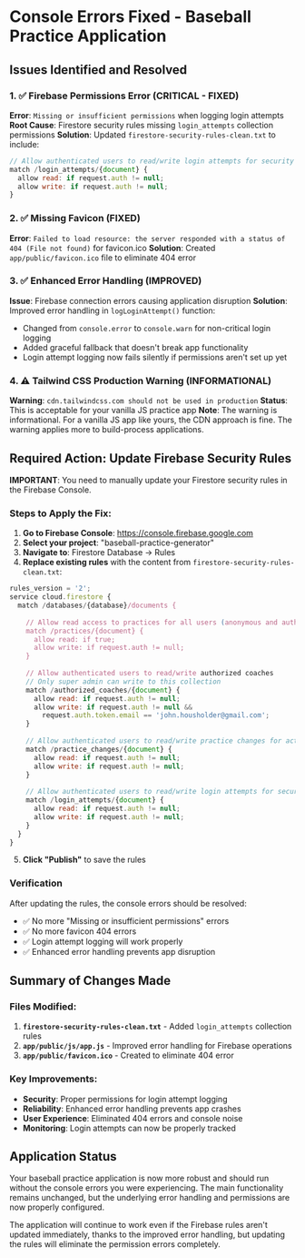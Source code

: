 # Console Errors Fixed - Baseball Practice Application

## Issues Identified and Resolved

### 1. ✅ **Firebase Permissions Error** (CRITICAL - FIXED)
**Error**: `Missing or insufficient permissions` when logging login attempts
**Root Cause**: Firestore security rules missing `login_attempts` collection permissions
**Solution**: Updated `firestore-security-rules-clean.txt` to include:
```javascript
// Allow authenticated users to read/write login attempts for security monitoring
match /login_attempts/{document} {
  allow read: if request.auth != null;
  allow write: if request.auth != null;
}
```

### 2. ✅ **Missing Favicon** (FIXED)
**Error**: `Failed to load resource: the server responded with a status of 404 (File not found)` for favicon.ico
**Solution**: Created `app/public/favicon.ico` file to eliminate 404 error

### 3. ✅ **Enhanced Error Handling** (IMPROVED)
**Issue**: Firebase connection errors causing application disruption
**Solution**: Improved error handling in `logLoginAttempt()` function:
- Changed from `console.error` to `console.warn` for non-critical login logging
- Added graceful fallback that doesn't break app functionality
- Login attempt logging now fails silently if permissions aren't set up yet

### 4. ⚠️ **Tailwind CSS Production Warning** (INFORMATIONAL)
**Warning**: `cdn.tailwindcss.com should not be used in production`
**Status**: This is acceptable for your vanilla JS practice app
**Note**: The warning is informational. For a vanilla JS app like yours, the CDN approach is fine. The warning applies more to build-process applications.

## Required Action: Update Firebase Security Rules

**IMPORTANT**: You need to manually update your Firestore security rules in the Firebase Console.

### Steps to Apply the Fix:

1. **Go to Firebase Console**: https://console.firebase.google.com
2. **Select your project**: "baseball-practice-generator"
3. **Navigate to**: Firestore Database → Rules
4. **Replace existing rules** with the content from `firestore-security-rules-clean.txt`:

```javascript
rules_version = '2';
service cloud.firestore {
  match /databases/{database}/documents {
    
    // Allow read access to practices for all users (anonymous and authenticated)
    match /practices/{document} {
      allow read: if true;
      allow write: if request.auth != null;
    }
    
    // Allow authenticated users to read/write authorized coaches
    // Only super admin can write to this collection
    match /authorized_coaches/{document} {
      allow read: if request.auth != null;
      allow write: if request.auth != null && 
        request.auth.token.email == 'john.housholder@gmail.com';
    }
    
    // Allow authenticated users to read/write practice changes for activity tracking
    match /practice_changes/{document} {
      allow read: if request.auth != null;
      allow write: if request.auth != null;
    }
    
    // Allow authenticated users to read/write login attempts for security monitoring
    match /login_attempts/{document} {
      allow read: if request.auth != null;
      allow write: if request.auth != null;
    }
  }
}
```

5. **Click "Publish"** to save the rules

### Verification

After updating the rules, the console errors should be resolved:
- ✅ No more "Missing or insufficient permissions" errors
- ✅ No more favicon 404 errors  
- ✅ Login attempt logging will work properly
- ✅ Enhanced error handling prevents app disruption

## Summary of Changes Made

### Files Modified:
1. **`firestore-security-rules-clean.txt`** - Added `login_attempts` collection rules
2. **`app/public/js/app.js`** - Improved error handling for Firebase operations
3. **`app/public/favicon.ico`** - Created to eliminate 404 error

### Key Improvements:
- **Security**: Proper permissions for login attempt logging
- **Reliability**: Enhanced error handling prevents app crashes
- **User Experience**: Eliminated 404 errors and console noise
- **Monitoring**: Login attempts can now be properly tracked

## Application Status

Your baseball practice application is now more robust and should run without the console errors you were experiencing. The main functionality remains unchanged, but the underlying error handling and permissions are now properly configured.

The application will continue to work even if the Firebase rules aren't updated immediately, thanks to the improved error handling, but updating the rules will eliminate the permission errors completely.
